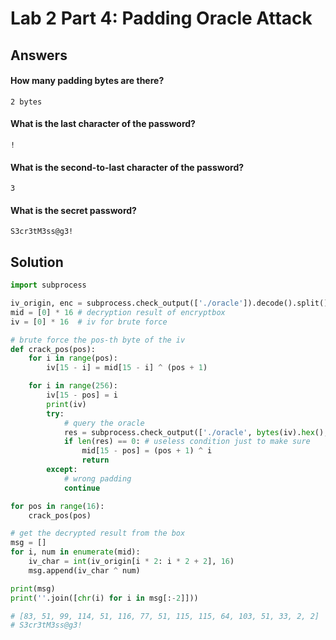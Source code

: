 # Lab 2 Part 4: Padding Oracle Attack

## Answers

#### How many padding bytes are there?

`2 bytes`

#### What is the last character of the password?

`!`

#### What is the second-to-last character of the password?

`3`

#### What is the secret password?

`S3cr3tM3ss@g3!`

## Solution

```python
import subprocess

iv_origin, enc = subprocess.check_output(['./oracle']).decode().split()
mid = [0] * 16 # decryption result of encryptbox
iv = [0] * 16  # iv for brute force

# brute force the pos-th byte of the iv
def crack_pos(pos):
    for i in range(pos):
        iv[15 - i] = mid[15 - i] ^ (pos + 1)

    for i in range(256):
        iv[15 - pos] = i
        print(iv)
        try:
            # query the oracle
            res = subprocess.check_output(['./oracle', bytes(iv).hex(), enc])
            if len(res) == 0: # useless condition just to make sure
                mid[15 - pos] = (pos + 1) ^ i
                return
        except:
            # wrong padding
            continue

for pos in range(16):
    crack_pos(pos)

# get the decrypted result from the box
msg = []
for i, num in enumerate(mid):
    iv_char = int(iv_origin[i * 2: i * 2 + 2], 16)
    msg.append(iv_char ^ num)

print(msg)
print(''.join([chr(i) for i in msg[:-2]]))

# [83, 51, 99, 114, 51, 116, 77, 51, 115, 115, 64, 103, 51, 33, 2, 2]
# S3cr3tM3ss@g3!
```

